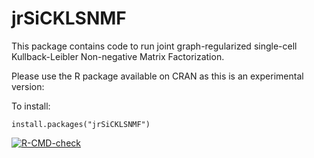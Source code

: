 # jrSiCKLSNMF
This package contains code to run joint graph-regularized single-cell Kullback-Leibler Non-negative Matrix Factorization.

Please use the R package available on CRAN as this is an experimental version:

To install:
```{r package}
install.packages("jrSiCKLSNMF")
```

<!-- badges: start -->
[![R-CMD-check](https://github.com/ellisdoro/jrSiCKLSNMF/actions/workflows/R-CMD-check.yaml/badge.svg)](https://github.com/ellisdoro/jrSiCKLSNMF/actions/workflows/R-CMD-check.yaml)
<!-- badges: end -->

